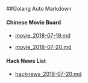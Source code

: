 ##Golang Auto Markdown


#### Chinese Movie Board

- [movie_2018-07-19.md](https://github.com/mojocn/movie-board/blob/master/archievs/movie_2018-07-19.md)

- [movie_2018-07-20.md](https://github.com/mojocn/movie-board/blob/master/archievs/movie_2018-07-20.md)


#### Hack News List

- [hacknews_2018-07-20.md](https://github.com/mojocn/movie-board/blob/master/archievs/hacknews_2018-07-20.md)

